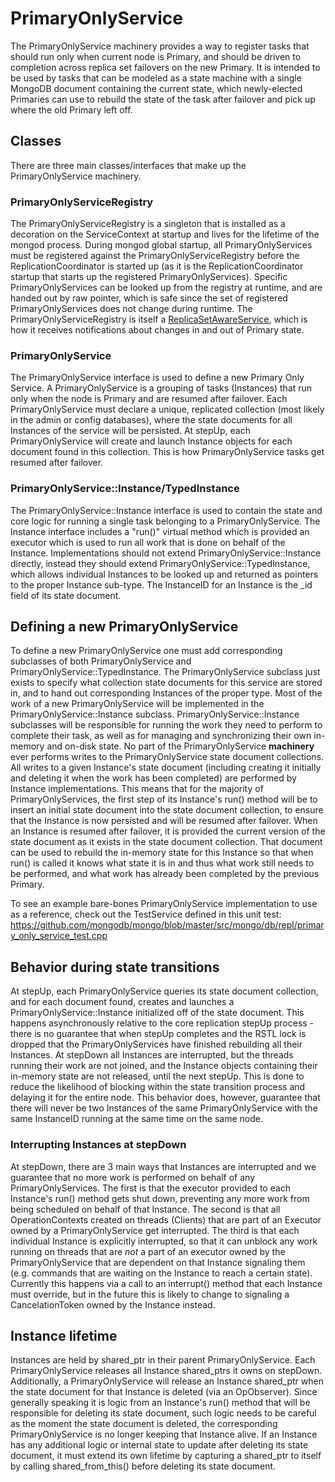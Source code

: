 # PrimaryOnlyService

The PrimaryOnlyService machinery provides a way to register tasks that should run only when current
node is Primary, and should be driven to completion across replica set failovers on the new
Primary. It is intended to be used by tasks that can be modeled as a state machine with a single
MongoDB document containing the current state, which newly-elected Primaries can use to rebuild the
state of the task after failover and pick up where the old Primary left off.

## Classes

There are three main classes/interfaces that make up the PrimaryOnlyService machinery.

### PrimaryOnlyServiceRegistry

The PrimaryOnlyServiceRegistry is a singleton that is installed as a decoration on the
ServiceContext at startup and lives for the lifetime of the mongod process.  During mongod global
startup, all PrimaryOnlyServices must be registered against the PrimaryOnlyServiceRegistry before
the ReplicationCoordinator is started up (as it is the ReplicationCoordinator startup that starts up
the registered PrimaryOnlyServices). Specific PrimaryOnlyServices can be looked up from the registry
at runtime, and are handed out by raw pointer, which is safe since the set of registered
PrimaryOnlyServices does not change during runtime.  The PrimaryOnlyServiceRegistry is itself a
[ReplicaSetAwareService](../src/mongo/db/repl/README.md#ReplicaSetAwareService-interface), which is
how it receives notifications about changes in and out of Primary state.

### PrimaryOnlyService

The PrimaryOnlyService interface is used to define a new Primary Only Service.  A PrimaryOnlyService
is a grouping of tasks (Instances) that run only when the node is Primary and are resumed after
failover.  Each PrimaryOnlyService must declare a unique, replicated collection (most likely in the
admin or config databases), where the state documents for all Instances of the service will be
persisted.  At stepUp, each PrimaryOnlyService will create and launch Instance objects for each
document found in this collection. This is how PrimaryOnlyService tasks get resumed after failover.


### PrimaryOnlyService::Instance/TypedInstance

The PrimaryOnlyService::Instance interface is used to contain the state and core logic for running a
single task belonging to a PrimaryOnlyService. The Instance interface includes a "run()" virtual
method which is provided an executor which is used to run all work that is done on behalf of the
Instance. Implementations should not extend PrimaryOnlyService::Instance directly, instead they
should extend PrimaryOnlyService::TypedInstance, which allows individual Instances to be looked up
and returned as pointers to the proper Instance sub-type. The InstanceID for an Instance is the _id
field of its state document.


## Defining a new PrimaryOnlyService

To define a new PrimaryOnlyService one must add corresponding subclasses of both PrimaryOnlyService
and PrimaryOnlyService::TypedInstance.  The PrimaryOnlyService subclass just exists to specify what
collection state documents for this service are stored in, and to hand out corresponding Instances
of the proper type.  Most of the work of a new PrimaryOnlyService will be implemented in the
PrimaryOnlyService::Instance subclass. PrimaryOnlyService::Instance subclasses will be responsible
for running the work they need to perform to complete their task, as well as for managing and
synchronizing their own in-memory and on-disk state. No part of the PrimaryOnlyService **machinery**
ever performs writes to the PrimaryOnlyService state document collections.  All writes to a given
Instance's state document (including creating it initially and deleting it when the work has been
completed) are performed by Instance implementations.  This means that for the majority of
PrimaryOnlyServices, the first step of its Instance's run() method will be to insert an initial
state document into the state document collection, to ensure that the Instance is now persisted and
will be resumed after failover.  When an Instance is resumed after failover, it is provided the
current version of the state document as it exists in the state document collection.  That document
can be used to rebuild the in-memory state for this Instance so that when run() is called it knows
what state it is in and thus what work still needs to be performed, and what work has already been
completed by the previous Primary.

To see an example bare-bones PrimaryOnlyService implementation to use as a reference, check out the
TestService defined in this unit test: https://github.com/mongodb/mongo/blob/master/src/mongo/db/repl/primary_only_service_test.cpp


## Behavior during state transitions

At stepUp, each PrimaryOnlyService queries its state document collection, and for each document
found, creates and launches a PrimaryOnlyService::Instance initialized off of the state
document. This happens asynchronously relative to the core replication stepUp process - there is no
guarantee that when stepUp completes and the RSTL lock is dropped that the PrimaryOnlyServices have
finished rebuilding all their Instances. At stepDown all Instances are interrupted, but the threads
running their work are not joined, and the Instance objects containing their in-memory state are not
released, until the next stepUp. This is done to reduce the likelihood of blocking within the state
transition process and delaying it for the entire node. This behavior does, however, guarantee that
there will never be two Instances of the same PrimaryOnlyService with the same InstanceID running at
the same time on the same node.

### Interrupting Instances at stepDown

At stepDown, there are 3 main ways that Instances are interrupted and we guarantee that no more work
is performed on behalf of any PrimaryOnlyServices.  The first is that the executor provided to each
Instance's run() method gets shut down, preventing any more work from being scheduled on behalf of
that Instance.  The second is that all OperationContexts created on threads (Clients) that are part
of an Executor owned by a PrimaryOnlyService get interrupted. The third is that each individual
Instance is explicitly interrupted, so that it can unblock any work running on threads that are
*not* a part of an executor owned by the PrimaryOnlyService that are dependent on that Instance
signaling them (e.g. commands that are waiting on the Instance to reach a certain state). Currently
this happens via a call to an interrupt() method that each Instance must override, but in the future
this is likely to change to signaling a CancelationToken owned by the Instance instead.

## Instance lifetime

Instances are held by shared_ptr in their parent PrimaryOnlyService. Each PrimaryOnlyService
releases all Instance shared_ptrs it owns on stepDown.  Additionally, a PrimaryOnlyService will
release an Instance shared_ptr when the state document for that Instance is deleted (via an
OpObserver).  Since generally speaking it is logic from an Instance's run() method that will be
responsible for deleting its state document, such logic needs to be careful as the moment the state
document is deleted, the corresponding PrimaryOnlyService is no longer keeping that Instance alive.
If an Instance has any additional logic or internal state to update after deleting its state
document, it must extend its own lifetime by capturing a shared_ptr to itself by calling
shared_from_this() before deleting its state document.